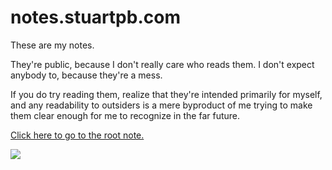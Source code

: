 # notes.stuartpb.com

These are my notes.

They're public, because I don't really care who reads them. I don't expect anybody to, because they're a mess.

If you do try reading them, realize that they're intended primarily for myself, and any readability to outsiders is a mere byproduct of me trying to make them clear enough for me to recognize in the far future.

[Click here to go to the root note.](content/81cde66e-d238-4fc1-8381-648a3f90537d.md)

<a href='https://webring.xxiivv.com/#random' target='_blank'><img src='https://webring.xxiivv.com/icon.black.svg'/></a>
